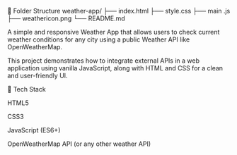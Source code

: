 📁 Folder Structure
weather-app/
├── index.html
├── style.css
├── main  .js
├── weathericon.png
└── README.md


A simple and responsive Weather App that allows users to check current weather conditions for any city using a public Weather API like OpenWeatherMap.

This project demonstrates how to integrate external APIs in a web application using vanilla JavaScript, along with HTML and CSS for a clean and user-friendly UI.



🧰 Tech Stack

HTML5

CSS3

JavaScript (ES6+)

OpenWeatherMap API (or any other weather API)

